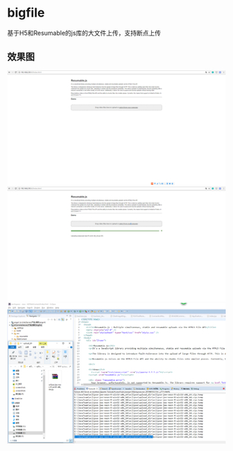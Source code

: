 # bigfile
基于H5和Resumable的js库的大文件上传，支持断点上传

## 效果图
![效果图1](https://github.com/dyj095/bigfile/blob/master/screenshots/%E6%95%88%E6%9E%9C%E5%9B%BE1.png?raw=true)![效果图2](https://github.com/dyj095/bigfile/blob/master/screenshots/%E6%95%88%E6%9E%9C%E5%9B%BE2.png?raw=true)![效果图3](https://github.com/dyj095/bigfile/blob/master/screenshots/%E6%95%88%E6%9E%9C%E5%9B%BE3.png?raw=true)
